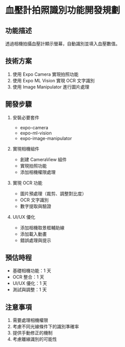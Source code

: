 # 血壓計拍照識別功能開發規劃

## 功能描述

透過相機拍攝血壓計顯示螢幕，自動識別並填入血壓數值。

## 技術方案

1. 使用 Expo Camera 實現拍照功能
2. 使用 Expo ML Vision 實現 OCR 文字識別
3. 使用 Image Manipulator 進行圖片處理

## 開發步驟

1. 安裝必要套件

   - expo-camera
   - expo-ml-vision
   - expo-image-manipulator

2. 實現相機組件

   - 創建 CameraView 組件
   - 實現拍照功能
   - 添加相機權限處理

3. 實現 OCR 功能

   - 圖片預處理（裁剪、調整對比度）
   - OCR 文字識別
   - 數字提取與驗證

4. UI/UX 優化
   - 添加相機取景框輔助線
   - 添加載入動畫
   - 錯誤處理與提示

## 預估時程

- 基礎相機功能：1 天
- OCR 整合：1 天
- UI/UX 優化：1 天
- 測試與調整：1 天

## 注意事項

1. 需要處理相機權限
2. 考慮不同光線條件下的識別準確率
3. 提供手動修正的機制
4. 考慮離線識別的可能性
